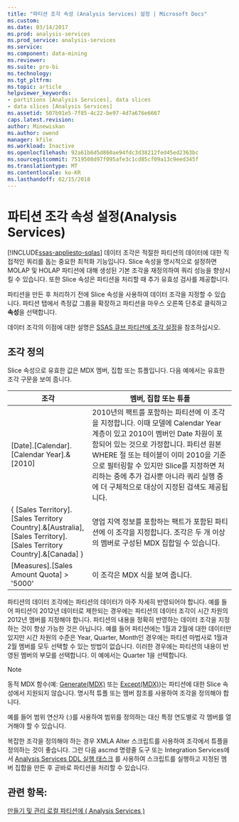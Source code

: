 ```yaml
---
title: "파티션 조각 속성 (Analysis Services) 설정 | Microsoft Docs"
ms.custom: 
ms.date: 03/14/2017
ms.prod: analysis-services
ms.prod_service: analysis-services
ms.service: 
ms.component: data-mining
ms.reviewer: 
ms.suite: pro-bi
ms.technology: 
ms.tgt_pltfrm: 
ms.topic: article
helpviewer_keywords:
- partitions [Analysis Services], data slices
- data slices [Analysis Services]
ms.assetid: 507b91e5-7f85-4c22-be97-4d7a676e6667
caps.latest.revision: 
author: Minewiskan
ms.author: owend
manager: kfile
ms.workload: Inactive
ms.openlocfilehash: 92a61b6d5d860ae94fdc3d38212fed45ed2363bc
ms.sourcegitcommit: 7519508d97f095afe3c1cd85cf09a13c9eed345f
ms.translationtype: MT
ms.contentlocale: ko-KR
ms.lasthandoff: 02/15/2018
---
```

# <a name="set-the-partition-slice-property-analysis-services"></a>파티션 조각 속성 설정(Analysis Services)
[!INCLUDE[ssas-appliesto-sqlas](../../includes/ssas-appliesto-sqlas.md)]
데이터 조각은 적절한 파티션의 데이터에 대한 직접적인 쿼리를 돕는 중요한 최적화 기능입니다. Slice 속성을 명시적으로 설정하면 MOLAP 및 HOLAP 파티션에 대해 생성된 기본 조각을 재정의하여 쿼리 성능을 향상시킬 수 있습니다. 또한 Slice 속성은 파티션을 처리할 때 추가 유효성 검사를 제공합니다.  
  
 파티션을 만든 후 처리하기 전에 Slice 속성을 사용하여 데이터 조각을 지정할 수 있습니다. 파티션 탭에서 측정값 그룹을 확장하고 파티션을 마우스 오른쪽 단추로 클릭하고 **속성**을 선택합니다.  
  
 데이터 조각의 이점에 대한 설명은 [SSAS 큐브 파티션에 조각 설정](http://go.microsoft.com/fwlink/?LinkId=317783)을 참조하십시오.  
  
## <a name="defining-a-slice"></a>조각 정의  
 Slice 속성으로 유효한 값은 MDX 멤버, 집합 또는 튜플입니다. 다음 예에서는 유효한 조각 구문을 보여 줍니다.  
  
|조각|멤버, 집합 또는 튜플|  
|-----------|--------------------------|  
|[Date].[Calendar].[Calendar Year].&[2010]|2010년의 팩트를 포함하는 파티션에 이 조각을 지정합니다. 이때 모델에 Calendar Year 계층이 있고 2010이 멤버인 Date 차원이 포함되어 있는 것으로 가정합니다. 파티션 원본 WHERE 절 또는 테이블이 이미 2010을 기준으로 필터링할 수 있지만 Slice를 지정하면 처리하는 중에 추가 검사뿐 아니라 쿼리 실행 중에 더 구체적으로 대상이 지정된 검색도 제공됩니다.|  
|{ [Sales Territory].[Sales Territory Country].&[Australia], [Sales Territory].[Sales Territory Country].&[Canada] }|영업 지역 정보를 포함하는 팩트가 포함된 파티션에 이 조각을 지정합니다. 조각은 두 개 이상의 멤버로 구성된 MDX 집합일 수 있습니다.|  
|[Measures].[Sales Amount Quota] > '5000'|이 조각은 MDX 식을 보여 줍니다.|  
  
 파티션의 데이터 조각에는 파티션의 데이터가 아주 자세히 반영되어야 합니다. 예를 들어 파티션이 2012년 데이터로 제한되는 경우에는 파티션의 데이터 조각이 시간 차원의 2012년 멤버를 지정해야 합니다. 파티션의 내용을 정확히 반영하는 데이터 조각을 지정하는 것이 항상 가능한 것은 아닙니다. 예를 들어 파티션에는 1월과 2월에 대한 데이터만 있지만 시간 차원의 수준은 Year, Quarter, Month인 경우에는 파티션 마법사로 1월과 2월 멤버를 모두 선택할 수 있는 방법이 없습니다. 이러한 경우에는 파티션의 내용이 반영된 멤버의 부모를 선택합니다. 이 예에서는 Quarter 1을 선택합니다.  
  
> [!NOTE]  
>  동적 MDX 함수(예: [Generate&#40;MDX&#41;](../../mdx/generate-mdx.md) 또는 [Except&#40;MDX&#41;](../../mdx/except-mdx-function.md))는 파티션에 대한 Slice 속성에서 지원되지 않습니다. 명시적 튜플 또는 멤버 참조를 사용하여 조각을 정의해야 합니다.  
>   
>  예를 들어 범위 연산자 (:)를 사용하여 범위를 정의하는 대신 특정 연도별로 각 멤버를 열거해야 할 수 있습니다.  
>   
>  복잡한 조각을 정의해야 하는 경우 XMLA Alter 스크립트를 사용하여 조각에서 튜플을 정의하는 것이 좋습니다. 그런 다음 ascmd 명령줄 도구 또는 Integration Services에서 [Analysis Services DDL 실행 태스크](../../integration-services/control-flow/analysis-services-execute-ddl-task.md) 를 사용하여 스크립트를 실행하고 지정된 멤버 집합을 만든 후 곧바로 파티션을 처리할 수 있습니다.  
  
## <a name="see-also"></a>관련 항목:  
 [만들기 및 관리 로컬 파티션에 &#40; Analysis Services &#41;](../../analysis-services/multidimensional-models/create-and-manage-a-local-partition-analysis-services.md)  
  
  

